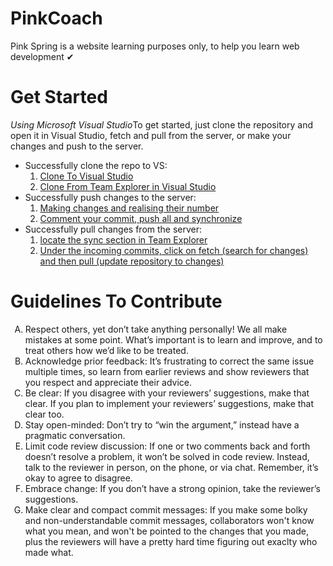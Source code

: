 # PinkCoach
Pink Spring is a website learning purposes only, to help you learn web development ✔

# Get  Started
<i>Using Microsoft Visual Studio</i>To get started, just clone the repository and open it in Visual Studio, 
fetch and pull from the server, or make your changes and push to the server.

<ul>
  <li>Successfully clone the repo to VS:
    <ol>
      <li><a href="https://imgur.com/a/9GpDk">Clone To Visual Studio</a></li>
      <li><a href="https://imgur.com/a/zfSvD">Clone From Team Explorer in Visual Studio</a></li>
    </ol>
  <li>Successfully push changes to the server:
    <ol>
      <li><a href="https://imgur.com/a/GMRCc">Making changes and realising their number</a></li>
      <li><a href="https://imgur.com/a/dLdHB">Comment your commit, push all and synchronize</a></li>
    </ol>
  </li>
  <li>Successfully pull changes from the server:
    <ol>
      <li><a href="https://imgur.com/a/XmHsu">locate the sync section in Team Explorer</a></li>
      <li><a href="https://imgur.com/a/jg7t8">Under the incoming commits, click on fetch (search for changes) and then pull (update repository to changes)</a></li>
    </ol>
  </li>
</ul>

# Guidelines To Contribute

<ol type=A>
	<li>Respect others, yet don’t take anything personally! We all make mistakes at some point. What’s important is to learn and improve, and to treat others how we’d like to be treated.</li>
	<li>Acknowledge prior feedback: It’s frustrating to correct the same issue multiple times, so learn from earlier reviews and show reviewers that you respect and appreciate their advice.</li>
	<li>Be clear: If you disagree with your reviewers’ suggestions, make that clear. If you plan to implement your reviewers’ suggestions, make that clear too.</li>
	<li>Stay open-minded: Don’t try to “win the argument,” instead have a pragmatic conversation.</li>
	<li>Limit code review discussion: If one or two comments back and forth doesn’t resolve a problem, it won’t be solved in code review. Instead, talk to the reviewer in person, on the phone, or via chat. Remember, it’s okay to agree to disagree.</li>
	<li>Embrace change: If you don’t have a strong opinion, take the reviewer’s suggestions.</li>
	<li>Make clear and compact commit messages: If you make some bolky and non-understandable commit messages, collaborators won't know what you mean, and won't be pointed to the changes that you made, plus the reviewers will have a pretty hard time figuring out exaclty who made what.</li>
</ol>

